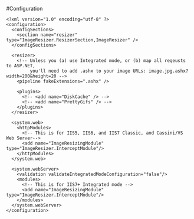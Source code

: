 
#Configuration

	<?xml version="1.0" encoding="utf-8" ?>
	<configuration>
	  <configSections>
	    <section name="resizer" type="ImageResizer.ResizerSection,ImageResizer" />
	  </configSections>

	  <resizer>
	    <!-- Unless you (a) use Integrated mode, or (b) map all reqeusts to ASP.NET, 
	         you'll need to add .ashx to your image URLs: image.jpg.ashx?width=200&height=20 -->
	    <pipeline fakeExtensions=".ashx" />

	    <plugins>
	      <!-- <add name="DiskCache" /> -->
	      <!-- <add name="PrettyGifs" /> -->
	    </plugins>	
	  </resizer>

	  <system.web>
	    <httpModules>
	      <!-- This is for IIS5, IIS6, and IIS7 Classic, and Cassini/VS Web Server-->
	      <add name="ImageResizingModule" type="ImageResizer.InterceptModule"/>
	    </httpModules>
	  </system.web>

	  <system.webServer>
	    <validation validateIntegratedModeConfiguration="false"/>
	    <modules>
	      <!-- This is for IIS7+ Integrated mode -->
	      <add name="ImageResizingModule" type="ImageResizer.InterceptModule"/>
	    </modules>
	  </system.webServer>
	</configuration>